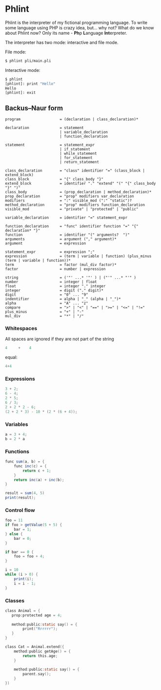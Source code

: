 # Phlint

Phlint is the interpreter of my fictional programming language. To write some
language using PHP is crazy idea, but... why not? What do we know about Phlint now?
Only its name - **Ph**p **L**anguage **Int**erpreter.

The interpreter has two mode: interactive and file mode.
 
 
File mode:
```sh
$ phlint pli/main.pli
```

Interactive mode:
```sh
$ phlint
[phlint]: print "Hello"
Hello
[phlint]: exit
```

## Backus–Naur form

```
program                  = (declaration | class_declaration)*
                          
declaration              = statement
                         | variable_declaration 
                         | function_declaration 
      
statement                = statement_expr
                         | if_statement 
                         | while_statement 
                         | for_statement
                         | return_statement
           
class_declaration        = "class" identifier "=" (class_block | extend_block)
class_block              = "{" class_body "}"
extend_block             = identifier "." "extend" "(" "{" class_body "}" ")"
class_body               = (prop_declaration | method_declaration)*
prop_declaration         = "prop" modifiers var_declaration
modifiers                = ":" visible_mod (":" "static")?
method_declaration       = "prop" modifiers function_declaration
visible_mod              = "private" | "protected" | "public"
   
variable_declaration     = identifier "=" statement_expr

function_declaration     = "func" identifier function "=" "{" declaration* "}"
function                 = identifier "(" arguments?  ")"
arguments                = argument ("," argument)*
argument                 = expression

statement_expr           = expression ";"
expression               = (term | variable | function) (plus_minus (term | variable | function))*
term                     = factor (mul_div factor)*
factor                   = number | expression 

string                   = ('"' ...* '"' ) | ("'" ...* "'" )
number                   = integer | float
float                    = integer "." integer
integer                  = digit ("." digit)*
digit                    = "0" ... "9"
indentifier              = alpha | "_" (alpha | "_")*
alpha                    = "A" ... "z"
compare                  = ">" | "<" | "==" | ">=" | "<=" | "!="
plus_minus               = "+" | "-"
mul_div                  = "*" | "/"
```

### Whitespaces

All spaces are ignored if they are not part of the string

```java
4     +    4
```
equal:
```java
4+4
```

### Expressions

```java
3 + 2;
6 - 4;
2 * 5;
6 / 3;
2 + 2 * 2 - 6;
(2 + 2 * 3) - 10 * (2 * (6 + 4));
```

### Variables

```java
a = 3 + 4;
b = 2 * a
```

### Functions

```java
func sum(a, b) = {
    func inc(c) = {
        return c + 1;
    }
    return inc(a) + inc(b);
}

result = sum(4, 5)
print(result);
```

### Control flow

```java
foo = 11
if foo > getValue(5 + 5) {
    bar = 1;
} else {
    bar = 0;
}

if bar == 0 {
    foo = foo + 4;
}

i = 10
while (i > 0) {
    print(i);
    i = i - 1;
}
```

### Classes

```c
class Animal = {
   prop:protected age = 4;
   
   method:public:static say() = {
        print("Rrrrrr");
   }
}

class Cat = Animal.extend({
    method:public getAge() = {
        return this.age;
    }
    
    method:public:static say() = {
        parent.say();
    }
})
```
